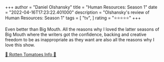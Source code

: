 +++
author = "Daniel Olshansky"
title = "Human Resources: Season 1"
date = "2022-04-16T17:23:22.401000"
description = "Olshansky's review of Human Resources: Season 1"
tags = [
    "tv",
]
rating = "⭐⭐⭐⭐⭐"
+++

Even better than Big Mouth. All the reasons why I loved the latter seasons of Big Mouth where the writers got the confidence, backing and creative freedom to be as inappropriate as they want are also all the reasons why I love this show.

[🍅 Rotten Tomatoes Info 🍅](https://www.rottentomatoes.com//tv/human_resources/s01)